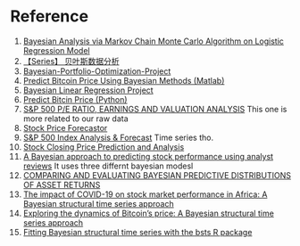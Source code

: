 # Reference

1. [Bayesian Analysis via Markov Chain Monte Carlo Algorithm on Logistic Regression Model](https://www.ripublication.com/gjpam19/gjpamv15n2_08.pdf)
2. [【Series】 贝叶斯数据分析](https://blog.vicayang.cc/Series-Bayesian-Data-Analysis/)
3. [Bayesian-Portfolio-Optimization-Project](https://github.com/ShixuanGuo/Bayesian-Portfolio-Optimization-Project)
4. [Predict Bitcoin Price Using Bayesian Methods (Matlab)](https://github.com/panditanvita/BTCpredictor)
5. [Bayesian Linear Regression Project](https://github.com/WillKoehrsen/Data-Analysis/blob/master/bayesian_lr/Bayesian%20Linear%20Regression%20Project.ipynb)
6. [Predict Bitcin Price (Python)](https://github.com/Aminoid/bitcoin-prediction)
7. [S&P 500 P/E RATIO, EARNINGS AND VALUATION ANALYSIS](https://www.investorsfriend.com/s-and-p-500-index-valuation/) This one is more related to our raw data
8. [Stock Price Forecastor](https://github.com/savourylie/Stock-Price-Forecaster/blob/master/Forecaster/StockPriceForecaster.pdf)
9. [S&P 500 Index Analysis & Forecast](https://github.com/irkaal/sp-500) Time series tho.  
10. [Stock Closing Price Prediction and Analysis](https://github.com/vidhig/stock-closing-price-prediction-bayesian-analysis/blob/master/report.pdf)  
11. [A Bayesian approach to predicting stock performance using analyst reviews](https://github.com/lschlessinger1/Bayesian-Stock-Price-Prediction/blob/master/A%20Bayesian%20approach%20to%20predicting%20stock%20performance%20using%20analyst%20reviews.pdf)  It uses three differnt bayesian modesl
12. [COMPARING AND EVALUATING BAYESIAN PREDICTIVE DISTRIBUTIONS OF ASSET RETURNS](https://www.econstor.eu/bitstream/10419/153403/1/ecbwp0969.pdf)
13. [The impact of COVID-19 on stock market performance in Africa: A Bayesian structural time series approach](https://www.sciencedirect.com/science/article/pii/S0148619520304124?dgcid=rss_sd_all)
14. [Exploring the dynamics of Bitcoin’s price: A Bayesian structural time series approach](https://pagines.uab.cat/appliedeconomics/sites/pagines.uab.cat.appliedeconomics/files/poyser_o._paper-compressed.pdf)
15. [Fitting Bayesian structural time series with the bsts R package](https://openbootcamps.com/fitting-bayesian-structural-time-series-with-the-bsts-r-package/)
